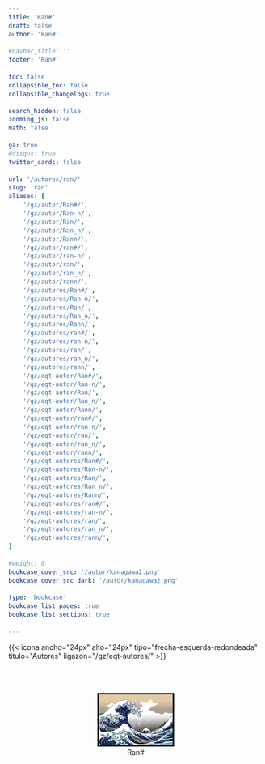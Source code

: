 ```yaml
---
title: 'Ran#'
draft: false
author: 'Ran#'

#navbar_title: ''
footer: 'Ran#'

toc: false
collapsible_toc: false
collapsible_changelogs: true

search_hidden: false
zooming_js: false
math: false

ga: true
#disqus: true
twitter_cards: false

url: '/autores/ran/'
slug: 'ran'
aliases: [
    '/gz/autor/Ran#/',
    '/gz/autor/Ran-n/',
    '/gz/autor/Ran/',
    '/gz/autor/Ran_n/',
    '/gz/autor/Rann/',
    '/gz/autor/ran#/',
    '/gz/autor/ran-n/',
    '/gz/autor/ran/',
    '/gz/autor/ran_n/',
    '/gz/autor/rann/',
    '/gz/autores/Ran#/',
    '/gz/autores/Ran-n/',
    '/gz/autores/Ran/',
    '/gz/autores/Ran_n/',
    '/gz/autores/Rann/',
    '/gz/autores/ran#/',
    '/gz/autores/ran-n/',
    '/gz/autores/ran/',
    '/gz/autores/ran_n/',
    '/gz/autores/rann/',
    '/gz/eqt-autor/Ran#/',
    '/gz/eqt-autor/Ran-n/',
    '/gz/eqt-autor/Ran/',
    '/gz/eqt-autor/Ran_n/',
    '/gz/eqt-autor/Rann/',
    '/gz/eqt-autor/ran#/',
    '/gz/eqt-autor/ran-n/',
    '/gz/eqt-autor/ran/',
    '/gz/eqt-autor/ran_n/',
    '/gz/eqt-autor/rann/',
    '/gz/eqt-autores/Ran#/',
    '/gz/eqt-autores/Ran-n/',
    '/gz/eqt-autores/Ran/',
    '/gz/eqt-autores/Ran_n/',
    '/gz/eqt-autores/Rann/',
    '/gz/eqt-autores/ran#/',
    '/gz/eqt-autores/ran-n/',
    '/gz/eqt-autores/ran/',
    '/gz/eqt-autores/ran_n/',
    '/gz/eqt-autores/rann/',
]

#weight: 0
bookcase_cover_src: '/autor/kanagawa2.png'
bookcase_cover_src_dark: '/autor/kanagawa2.png'

type: 'bookcase'
bookcase_list_pages: true
bookcase_list_sections: true

---
```


{{< icona ancho="24px" alto="24px" tipo="frecha-esquerda-redondeada" titulo="Autores" ligazon="/gz/eqt-autores/" >}}

<br>
<br>

<!--{{< rede ancho="24px" alto="24px" cor="si" tipo="twitter" titulo="Twitter" ligazon="Fansubgalego" >}}-->

<br>

<div style="text-align: center">
<img style="border: 3px solid currentColor" height=100 title="Ran#" alt="Ran#" src="/autor/kanagawa2.png">
<div>Ran#</div>
</div>

<br>
